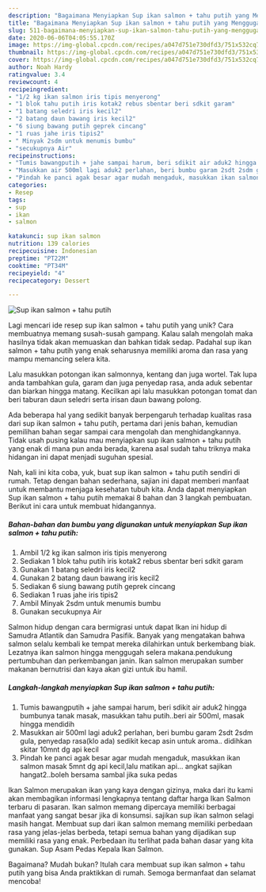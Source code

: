 ```yaml
---
description: "Bagaimana Menyiapkan Sup ikan salmon + tahu putih yang Menggugah Selera"
title: "Bagaimana Menyiapkan Sup ikan salmon + tahu putih yang Menggugah Selera"
slug: 511-bagaimana-menyiapkan-sup-ikan-salmon-tahu-putih-yang-menggugah-selera
date: 2020-06-06T04:05:55.170Z
image: https://img-global.cpcdn.com/recipes/a047d751e730dfd3/751x532cq70/sup-ikan-salmon-tahu-putih-foto-resep-utama.jpg
thumbnail: https://img-global.cpcdn.com/recipes/a047d751e730dfd3/751x532cq70/sup-ikan-salmon-tahu-putih-foto-resep-utama.jpg
cover: https://img-global.cpcdn.com/recipes/a047d751e730dfd3/751x532cq70/sup-ikan-salmon-tahu-putih-foto-resep-utama.jpg
author: Noah Hardy
ratingvalue: 3.4
reviewcount: 4
recipeingredient:
- "1/2 kg ikan salmon iris tipis menyerong"
- "1 blok tahu putih iris kotak2 rebus sbentar beri sdkit garam"
- "1 batang seledri iris kecil2"
- "2 batang daun bawang iris kecil2"
- "6 siung bawang putih geprek cincang"
- "1 ruas jahe iris tipis2"
- " Minyak 2sdm untuk menumis bumbu"
- "secukupnya Air"
recipeinstructions:
- "Tumis bawangputih + jahe sampai harum, beri sdikit air aduk2 hingga bumbunya tanak masak, masukkan tahu putih..beri air 500ml, masak hingga mendidih"
- "Masukkan air 500ml lagi aduk2 perlahan, beri bumbu garam 2sdt 2sdm gula, penyedap rasa(klo ada) sedikit kecap asin untuk aroma.. didihkan skitar 10mnt dg api kecil"
- "Pindah ke panci agak besar agar mudah mengaduk, masukkan ikan salmon masak 5mnt dg api kecil,lalu matikan api... angkat sajikan hangat2..boleh bersama sambal jika suka pedas"
categories:
- Resep
tags:
- sup
- ikan
- salmon

katakunci: sup ikan salmon 
nutrition: 139 calories
recipecuisine: Indonesian
preptime: "PT22M"
cooktime: "PT34M"
recipeyield: "4"
recipecategory: Dessert

---
```



![Sup ikan salmon + tahu putih](https://img-global.cpcdn.com/recipes/a047d751e730dfd3/751x532cq70/sup-ikan-salmon-tahu-putih-foto-resep-utama.jpg)

Lagi mencari ide resep sup ikan salmon + tahu putih yang unik? Cara membuatnya memang susah-susah gampang. Kalau salah mengolah maka hasilnya tidak akan memuaskan dan bahkan tidak sedap. Padahal sup ikan salmon + tahu putih yang enak seharusnya memiliki aroma dan rasa yang mampu memancing selera kita.

Lalu masukkan potongan ikan salmonnya, kentang dan juga wortel. Tak lupa anda tambahkan gula, garam dan juga penyedap rasa, anda aduk sebentar dan biarkan hingga matang. Kecilkan api lalu masukkan potongan tomat dan beri taburan daun seledri serta irisan daun bawang polong.

Ada beberapa hal yang sedikit banyak berpengaruh terhadap kualitas rasa dari sup ikan salmon + tahu putih, pertama dari jenis bahan, kemudian pemilihan bahan segar sampai cara mengolah dan menghidangkannya. Tidak usah pusing kalau mau menyiapkan sup ikan salmon + tahu putih yang enak di mana pun anda berada, karena asal sudah tahu triknya maka hidangan ini dapat menjadi suguhan spesial.


Nah, kali ini kita coba, yuk, buat sup ikan salmon + tahu putih sendiri di rumah. Tetap dengan bahan sederhana, sajian ini dapat memberi manfaat untuk membantu menjaga kesehatan tubuh kita. Anda dapat menyiapkan Sup ikan salmon + tahu putih memakai 8 bahan dan 3 langkah pembuatan. Berikut ini cara untuk membuat hidangannya.

<!--inarticleads1-->

##### Bahan-bahan dan bumbu yang digunakan untuk menyiapkan Sup ikan salmon + tahu putih:

1. Ambil 1/2 kg ikan salmon iris tipis menyerong
1. Sediakan 1 blok tahu putih iris kotak2 rebus sbentar beri sdkit garam
1. Gunakan 1 batang seledri iris kecil2
1. Gunakan 2 batang daun bawang iris kecil2
1. Sediakan 6 siung bawang putih geprek cincang
1. Sediakan 1 ruas jahe iris tipis2
1. Ambil  Minyak 2sdm untuk menumis bumbu
1. Gunakan secukupnya Air


Salmon hidup dengan cara bermigrasi untuk dapat Ikan ini hidup di Samudra Atlantik dan Samudra Pasifik. Banyak yang mengatakan bahwa salmon selalu kembali ke tempat mereka dilahirkan untuk berkembang biak. Lezatnya ikan salmon hingga menggugah selera makana.pendukung pertumbuhan dan perkembangan janin. Ikan salmon merupakan sumber makanan bernutrisi dan kaya akan gizi untuk ibu hamil. 

<!--inarticleads2-->

##### Langkah-langkah menyiapkan Sup ikan salmon + tahu putih:

1. Tumis bawangputih + jahe sampai harum, beri sdikit air aduk2 hingga bumbunya tanak masak, masukkan tahu putih..beri air 500ml, masak hingga mendidih
1. Masukkan air 500ml lagi aduk2 perlahan, beri bumbu garam 2sdt 2sdm gula, penyedap rasa(klo ada) sedikit kecap asin untuk aroma.. didihkan skitar 10mnt dg api kecil
1. Pindah ke panci agak besar agar mudah mengaduk, masukkan ikan salmon masak 5mnt dg api kecil,lalu matikan api... angkat sajikan hangat2..boleh bersama sambal jika suka pedas


Ikan Salmon merupakan ikan yang kaya dengan gizinya, maka dari itu kami akan membagikan informasi lengkapnya tentang daftar harga Ikan Salmon terbaru di pasaran. Ikan salmon memang dipercaya memiliki berbagai manfaat yang sangat besar jika di konsumsi. sajikan sup ikan salmon selagi masih hangat. Membuat sup dari ikan salmon memang memiliki perbedaan rasa yang jelas-jelas berbeda, tetapi semua bahan yang dijadikan sup memiliki rasa yang enak. Perbedaan itu terlihat pada bahan dasar yang kita gunakan. Sup Asam Pedas Kepala Ikan Salmon. 

Bagaimana? Mudah bukan? Itulah cara membuat sup ikan salmon + tahu putih yang bisa Anda praktikkan di rumah. Semoga bermanfaat dan selamat mencoba!
